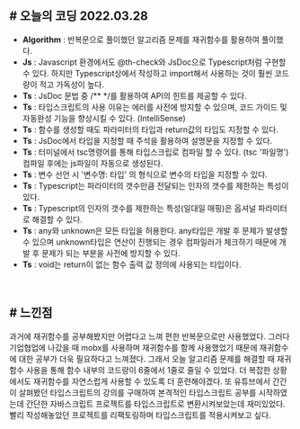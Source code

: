## # 오늘의 코딩 2022.03.28
- **Algorithm** : 반복문으로 풀이했던 알고리즘 문제를 재귀함수를 활용하여 풀이했다.
- **Js** : Javascript 환경에서도 @th-check와 JsDoc으로 Typescript처럼 구현할 수 있다. 하지만 Typescript상에서 작성하고 import해서 사용하는 것이 훨씬 코드량이 적고 가독성이 높다.
- **Ts** : JsDoc 문법 중 /** */를 활용하여 API의 힌트를 제공할 수 있다.
- **Ts** : 타입스크립트의 사용 이유는 에러를 사전에 방지할 수 있으며, 코드 가이드 및 자동완성 기능을 향상시킬 수 있다. (IntelliSense)
- **Ts** : 함수를 생성할 때도 파라미터의 타입과 return값의 타입도 지정할 수 있다.
- **Ts** : JsDoc에서 타입을 지정할 때 주석을 활용하여 설명문을 지정할 수 있다.
- **Ts** : 터미널에서 tsc명령어를 통해 타입스크립로 컴파일 할 수 있다. (tsc '파일명') 컴파일 후에는 js파일이 자동으로 생성된다.
- **Ts** : 변수 선언 시 '변수명: 타입' 의 형식으로 변수의 타입을 지정할 수 있다.
- **Ts** : Typescript는 파라미터의 갯수만큼 전달되는 인자의 갯수를 제한하는 특성이 있다.
- **Ts** : Typescript의 인자의 갯수를 제한하는 특성(일대일 매핑)은 옵셔널 파라미터로 해결할 수 있다.
- **Ts** : any와 unknown은 모든 타입을 허용한다. any타입은 개발 후 문제가 발생할 수 있으며 unknown타입은 연산이 진행되는 경우 컴파일러가 체크하기 때문에 개발 후 문제가 되는 부분을 사전에 방지할 수 있다.
- **Ts** : void는 return이 없는 함수 출력 값 정의에 사용되는 타입이다.

<br>

## # 느낀점
과거에 재귀함수를 공부해봤지만 어렵다고 느껴 편한 반복문으로만 사용했었다. 그러다 기업협업에 나갔을 때 mobx를 사용하며 재귀함수를 함께 사용했었기 때문에 재귀함수에 대한 공부가 더욱 필요하다고 느껴졌다. 그래서 오늘 알고리즘 문제를 해결할 때 재귀함수 사용을 통해 함수 내부의 코드량이 6줄에서 1줄로 줄일 수 있었다. 더 복잡한 상황에서도 재귀함수를 자연스럽게 사용할 수 있도록 더 훈련해야겠다. 또 유튜브에서 간간이 살펴봤던 타입스크립트의 강의를 구매하여 본격적인 타입스크립트 공부를 시작하였는데 간단한 자바스크립트 프로젝트를 타입스크립트로 변환시켜보았는데 재미있었다. 빨리 작성해놓았던 프로젝트를 리팩토링하며 타입스크립트를 적용시켜보고 싶다.
